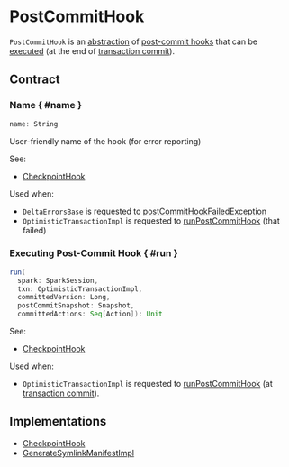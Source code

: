 # PostCommitHook

`PostCommitHook` is an [abstraction](#contract) of [post-commit hooks](#implementations) that can be [executed](#run) (at the end of [transaction commit](OptimisticTransactionImpl.md#commit)).

## Contract

### Name { #name }

```scala
name: String
```

User-friendly name of the hook (for error reporting)

See:

* [CheckpointHook](checkpoints/CheckpointHook.md#name)

Used when:

* `DeltaErrorsBase` is requested to [postCommitHookFailedException](DeltaErrors.md#postCommitHookFailedException)
* `OptimisticTransactionImpl` is requested to [runPostCommitHook](OptimisticTransactionImpl.md#runPostCommitHook) (that failed)

### Executing Post-Commit Hook { #run }

```scala
run(
  spark: SparkSession,
  txn: OptimisticTransactionImpl,
  committedVersion: Long,
  postCommitSnapshot: Snapshot,
  committedActions: Seq[Action]): Unit
```

See:

* [CheckpointHook](checkpoints/CheckpointHook.md#run)

Used when:

* `OptimisticTransactionImpl` is requested to [runPostCommitHook](OptimisticTransactionImpl.md#runPostCommitHook) (at [transaction commit](OptimisticTransactionImpl.md#commit-runPostCommitHooks)).

## Implementations

* [CheckpointHook](checkpoints/CheckpointHook.md)
* [GenerateSymlinkManifestImpl](GenerateSymlinkManifest.md)
